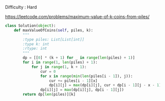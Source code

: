 Difficulty : Hard 

https://leetcode.com/problems/maximum-value-of-k-coins-from-piles/ 

```python 
class Solution(object):
    def maxValueOfCoins(self, piles, k):
        """
        :type piles: List[List[int]]
        :type k: int
        :rtype: int
        """
        dp = [[0] * (k + 1) for _ in range(len(piles) + 1)]
        for i in range(1, len(piles) + 1):
            for j in range(1, k + 1):
                cur = 0
                for x in range(min(len(piles[i - 1]), j)):
                    cur += piles[i - 1][x]
                    dp[i][j] = max(dp[i][j], cur + dp[i - 1][j - x - 1])
                dp[i][j] = max(dp[i][j], dp[i - 1][j])
        return dp[len(piles)][k]
```        
